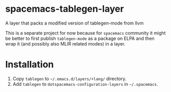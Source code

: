# spacemacs-tablegen-layer
A layer that packs a modified version of tablegen-mode from llvm


This is a separate project for now because for `spacemacs` community it might be better to
first publish `tablegen-mode` as a package on ELPA and then wrap it (and
possibly also MLIR related modes) in a layer.

# Installation

1. Copy `tablegen` to `~/.emacs.d/layers/+lang/` directory.
2. Add `tablegen` to `dotspacemacs-configuration-layers` in `~/.spacemacs`.

